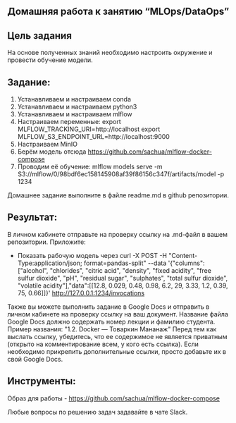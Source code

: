 ## Домашняя работа к занятию “MLOps/DataOps”
## **Цель задания**

На основе полученных знаний необходимо настроить окружение и провести обучение модели.

## **Задание**:

1. Устанавливаем и настраиваем conda
2. Устанавливаем и настраиваем python3
3. Устанавливаем и настраиваем mlflow 
4. Настраиваем переменные:
export MLFLOW_TRACKING_URI=http://localhost
export MLFLOW_S3_ENDPOINT_URL=http://localhost:9000
5. Настраиваем MinIO
6. Берём модель отсюда https://github.com/sachua/mlflow-docker-compose 
7. Проводим её обучение:
mlflow models serve -m S3://mlflow/0/98bdf6ec158145908af39f86156c347f/artifacts/model -p 1234

Домашнее задание выполните в файле readme.md в github репозитории.

## **Результат**: 
В личном кабинете отправьте на проверку ссылку на .md-файл в вашем репозитории. Приложите:
- Показать рабочую модель через curl -X POST -H "Content-Type:application/json; format=pandas-split" --data '{"columns":["alcohol", "chlorides", "citric acid", "density", "fixed acidity", "free sulfur dioxide", "pH", "residual sugar", "sulphates", "total sulfur dioxide", "volatile acidity"],"data":[[12.8, 0.029, 0.48, 0.98, 6.2, 29, 3.33, 1.2, 0.39, 75, 0.66]]}' http://127.0.0.1:1234/invocations

Также вы можете выполнить задание в Google Docs и отправить в личном кабинете на проверку ссылку на ваш документ. Название файла Google Docs должно содержать номер лекции и фамилию студента. Пример названия: "1.2. Docker — Товаркин Мананаж" Перед тем как выслать ссылку, убедитесь, что ее содержимое не является приватным (открыто на комментирование всем, у кого есть ссылка). Если необходимо прикрепить дополнительные ссылки, просто добавьте их в свой Google Docs.

## **Инструменты**:

Образ для работы - https://github.com/sachua/mlflow-docker-compose

Любые вопросы по решению задач задавайте в чате Slack.
